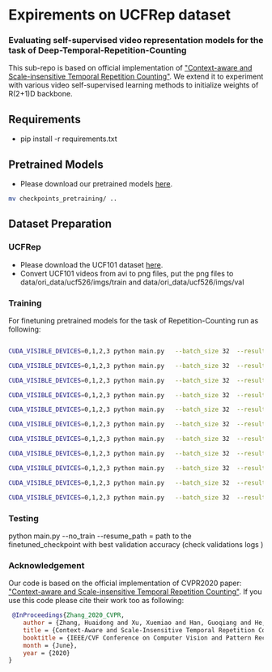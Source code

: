 # Expirements on UCFRep dataset 
### Evaluating self-supervised video representation models for the task of Deep-Temporal-Repetition-Counting
This sub-repo is based on official implementation of ["Context-aware and Scale-insensitive Temporal Repetition Counting"](https://github.com/Xiaodomgdomg/Deep-Temporal-Repetition-Counting). We extend it to experiment with various video self-supervised learning methods to initialize weights of R(2+1)D backbone.

## Requirements

* pip install -r requirements.txt 

## Pretrained Models
* Please download our pretrained models  [here](https://surfdrive.surf.nl/files/index.php/s/Zw9tbuOYAInzVQC).
```bash
mv checkpoints_pretraining/ ..
```

## Dataset Preparation

### UCFRep
* Please download the UCF101 dataset [here](http://crcv.ucf.edu/data/UCF101.php).
 * Convert UCF101 videos from avi to png files, put the png files to data/ori_data/ucf526/imgs/train and data/ori_data/ucf526/imgs/val

### Training
For finetuning pretrained models for the task of Repetition-Counting run as following:

```bash

CUDA_VISIBLE_DEVICES=0,1,2,3 python main.py   --batch_size 32  --result_path results/r2+1d_18_from_scratch  --pretext_model_name scratch

CUDA_VISIBLE_DEVICES=0,1,2,3 python main.py   --batch_size 32  --result_path results/r2+1d_18_kinetics_pretrained_selavi  --pretext_model_name selavi  --pretext_model_path ../checkpoints_pretraining/selavi/selavi_kinetics.pth 

CUDA_VISIBLE_DEVICES=0,1,2,3 python main.py   --batch_size 32  --result_path results/r2+1d_18_kinetics_pretrained_pretext_contrast  --pretext_model_name pretext_contrast --pretext_model_path ../checkpoints_pretraining/pretext_contrast/pcl_r2p1d_res_ssl.pt

CUDA_VISIBLE_DEVICES=0,1,2,3 python main.py   --batch_size 32  --result_path results/r2+1d_18_kinetics_pretrained_avid_cma  --pretext_model_name avid_cma  --pretext_model_path ../checkpoints_pretraining/avid_cma/avid_cma_ckpt-ep20.pth.tar

CUDA_VISIBLE_DEVICES=0,1,2,3 python main.py   --batch_size 32  --result_path results/r2+1d_18_kinetics_pretrained_moco  --pretext_model_name moco --pretext_model_path ../checkpoints_pretraining/moco/checkpoint_0199.pth.tar

CUDA_VISIBLE_DEVICES=0,1,2,3 python main.py   --batch_size 32  --result_path results/r2+1d_18_kinetics_pretrained_video_moco  --pretext_model_name video_moco --pretext_model_path ../checkpoints_pretraining/video_moco/r2plus1D_checkpoint_0199.pth.tar

CUDA_VISIBLE_DEVICES=0,1,2,3 python main.py   --batch_size 32  --result_path results/r2+1d_18_kinetics_pretrained_ctp  --pretext_model_name ctp --pretext_model_path ../checkpoints_pretraining/ctp/snellius_r2p1d18_ctp_k400_epoch_90.pth

CUDA_VISIBLE_DEVICES=0,1,2,3 python main.py   --batch_size 32  --result_path results/r2+1d_18_kinetics_pretrained_rspnet_snellius  --pretext_model_name rspnet --pretext_model_path ../checkpoints_pretraining/rspnet/snellius_checkpoint_epoch_200.pth.tar

CUDA_VISIBLE_DEVICES=0,1,2,3 python main.py   --batch_size 32  --result_path results/r2+1d_18_kinetics_pretrained_tclr  --pretext_model_name tclr --pretext_model_path ../checkpoints_pretraining/tclr/rpd18kin400.pth

CUDA_VISIBLE_DEVICES=0,1,2,3 python main.py   --batch_size 32  --result_path results/r2+1d_18_kinetics_pretrained_gdt  --pretext_model_name gdt --pretext_model_path ../checkpoints_pretraining/gdt/gdt_K400.pth

CUDA_VISIBLE_DEVICES=0,1,2,3 python main.py   --batch_size 32  --result_path results/r2+1d_18_kinetics_pretrained_full_supervision  --pretext_model_name supervised --pretext_model_path ../checkpoints_pretraining/fully_supervised_kinetics/r2plus1d_18-91a641e6.pth 

```
### Testing

python main.py --no_train --resume_path = path to the finetuned_checkpoint with best validation accuracy (check validations logs )

### Acknowledgement
 Our code is based on the official implementation of CVPR2020 paper: ["Context-aware and Scale-insensitive Temporal Repetition Counting"](https://github.com/Xiaodomgdomg/Deep-Temporal-Repetition-Counting). If you use this code please cite their work too as following:

```bibtex
 @InProceedings{Zhang_2020_CVPR,
    author = {Zhang, Huaidong and Xu, Xuemiao and Han, Guoqiang and He, Shengfeng},
    title = {Context-Aware and Scale-Insensitive Temporal Repetition Counting},
    booktitle = {IEEE/CVF Conference on Computer Vision and Pattern Recognition (CVPR)},
    month = {June},
    year = {2020}
} 

